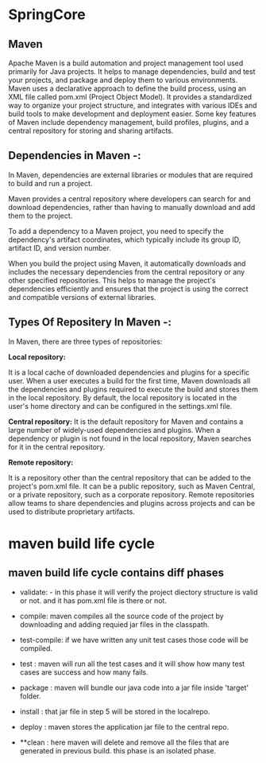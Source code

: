 # SpringCore
## Maven
</n>
Apache Maven is a build automation and project management tool used primarily for Java projects. It helps to manage dependencies, build and test your projects, and package and deploy them to various environments. Maven uses a declarative approach to define the build process, using an XML file called pom.xml (Project Object Model). It provides a standardized way to organize your project structure, and integrates with various IDEs and build tools to make development and deployment easier. Some key features of Maven include dependency management, build profiles, plugins, and a central repository for storing and sharing artifacts.
</n>

## Dependencies in Maven -:

</n>
In Maven, dependencies are external libraries or modules that are required to build and run a project.

Maven provides a central repository where developers can search for and download dependencies, rather than having to manually download and add them to the project.

To add a dependency to a Maven project, you need to specify the dependency's artifact coordinates, which typically include its group ID, artifact ID, and version number.

When you build the project using Maven, it automatically downloads and includes the necessary dependencies from the central repository or any other specified repositories. This helps to manage the project's dependencies efficiently and ensures that the project is using the correct and compatible versions of external libraries.
</n>

## Types Of Repositery In Maven -:

</n>
In Maven, there are three types of repositories:

**Local repository:** 

</n>
It is a local cache of downloaded dependencies and plugins for a specific user. When a user executes a build for the first time, Maven downloads all the dependencies and plugins required to execute the build and stores them in the local repository. By default, the local repository is located in the user's home directory and can be configured in the settings.xml file. </n>

**Central repository:** 
</n>
It is the default repository for Maven and contains a large number of widely-used dependencies and plugins. When a dependency or plugin is not found in the local repository, Maven searches for it in the central repository.
</n>

**Remote repository:** 

</n>
It is a repository other than the central repository that can be added to the project's pom.xml file. It can be a public repository, such as Maven Central, or a private repository, such as a corporate repository. Remote repositories allow teams to share dependencies and plugins across projects and can be used to distribute proprietary artifacts.
</n>

</n>

# maven build life cycle

## maven build life cycle contains diff phases

- validate: - in this phase it will verify the project diectory structure is valid or not. and it has pom.xml file is there or not.

- compile: maven compiles all the source code of the project by downloading and adding requied jar files in the classpath.

- test-compile: if we have written any unit test cases those code will be compiled.

- test : maven will run all the test cases and it will show how many test cases are success and how many fails.

- package : maven will bundle our java code into a jar file inside 'target' folder.

- install : that jar file in step 5 will be stored in the localrepo.

- deploy : maven stores the application jar file to the central repo.

- **clean : here maven will delete and remove all the files that are generated in previous build. this phase is an isolated phase.


